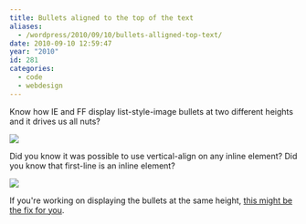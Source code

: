 ```yaml
---
title: Bullets aligned to the top of the text
aliases:
  - /wordpress/2010/09/10/bullets-alligned-top-text/
date: 2010-09-10 12:59:47
year: "2010"
id: 281
categories:
  - code
  - webdesign
---
```


Know how IE and FF display list-style-image bullets at two different heights and it drives us all nuts?

![](/bulletfix/compare_default.gif)

Did you know it was possible to use vertical-align on any inline element? Did you know that first-line is an inline element?

![](/bulletfix/compare_fix.gif)

If you're working on displaying the bullets at the same height, [this might be the fix for you](/bulletfix/).
